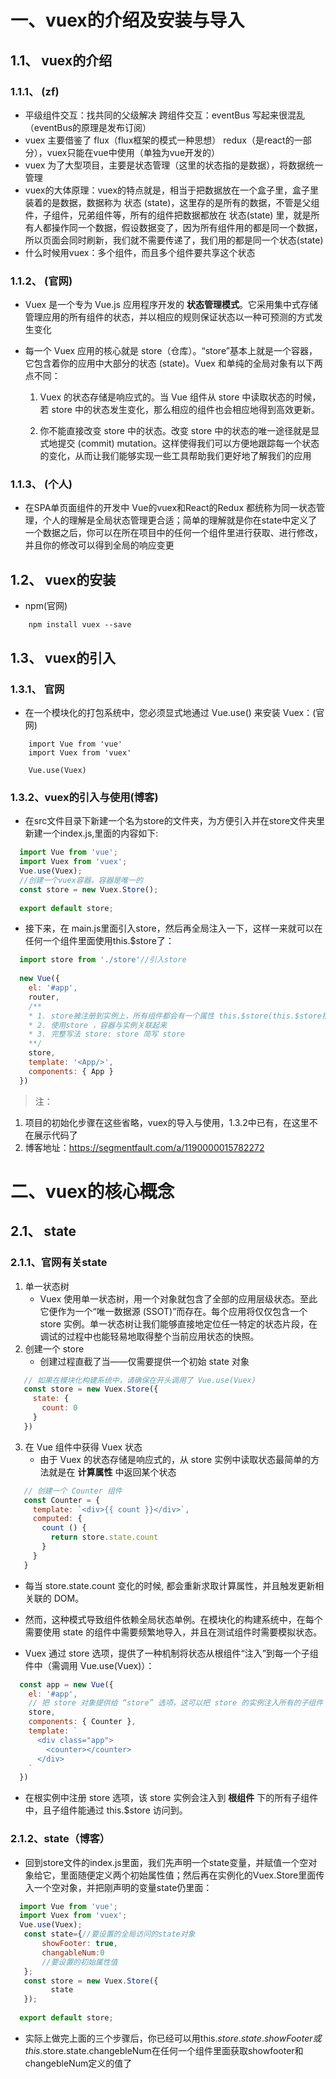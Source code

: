 # 一、vuex的介绍及安装与导入

## 1.1、 vuex的介绍

### 1.1.1、 (zf)
- 平级组件交互：找共同的父级解决 跨组件交互：eventBus 写起来很混乱（eventBus的原理是发布订阅）
- vuex 主要借鉴了 flux（flux框架的模式一种思想） redux（是react的一部分），vuex只能在vue中使用（单独为vue开发的）
 - vuex 为了大型项目，主要是状态管理（这里的状态指的是数据），将数据统一管理
 - vuex的大体原理：vuex的特点就是，相当于把数据放在一个盒子里，盒子里装着的是数据，数据称为 状态 (state)，这里存的是所有的数据，不管是父组件，子组件，兄弟组件等，所有的组件把数据都放在 状态(state) 里，就是所有人都操作同一个数据，假设数据变了，因为所有组件用的都是同一个数据，所以页面会同时刷新，我们就不需要传递了，我们用的都是同一个状态(state)
 - 什么时候用vuex：多个组件，而且多个组件要共享这个状态
 
### 1.1.2、 (官网)
- Vuex 是一个专为 Vue.js 应用程序开发的 **状态管理模式**。它采用集中式存储管理应用的所有组件的状态，并以相应的规则保证状态以一种可预测的方式发生变化
- 每一个 Vuex 应用的核心就是 store（仓库）。“store”基本上就是一个容器，它包含着你的应用中大部分的状态 (state)。Vuex 和单纯的全局对象有以下两点不同：
  
    1. Vuex 的状态存储是响应式的。当 Vue 组件从 store 中读取状态的时候，若 store 中的状态发生变化，那么相应的组件也会相应地得到高效更新。
  
    2. 你不能直接改变 store 中的状态。改变 store 中的状态的唯一途径就是显式地提交 (commit) mutation。这样使得我们可以方便地跟踪每一个状态的变化，从而让我们能够实现一些工具帮助我们更好地了解我们的应用

### 1.1.3、 (个人)
- 在SPA单页面组件的开发中 Vue的vuex和React的Redux 都统称为同一状态管理，个人的理解是全局状态管理更合适；简单的理解就是你在state中定义了一个数据之后，你可以在所在项目中的任何一个组件里进行获取、进行修改，并且你的修改可以得到全局的响应变更

## 1.2、 vuex的安装
- npm(官网) 
```
    npm install vuex --save
```

## 1.3、 vuex的引入
### 1.3.1、 官网
- 在一个模块化的打包系统中，您必须显式地通过 Vue.use() 来安装 Vuex：(官网)
``` 
    import Vue from 'vue'
    import Vuex from 'vuex'
    
    Vue.use(Vuex)
```
### 1.3.2、vuex的引入与使用(博客)
- 在src文件目录下新建一个名为store的文件夹，为方便引入并在store文件夹里新建一个index.js,里面的内容如下:
```javascript
  import Vue from 'vue';
  import Vuex from 'vuex';
  Vue.use(Vuex);
  //创建一个vuex容器，容器是唯一的
  const store = new Vuex.Store();
 
  export default store;
```
- 接下来，在 main.js里面引入store，然后再全局注入一下，这样一来就可以在任何一个组件里面使用this.$store了：
```javascript
  import store from './store'//引入store
   
  new Vue({
    el: '#app',
    router,
    /** 
    * 1. store被注册到实例上，所有组件都会有一个属性 this.$store(this.$store指的就是new Vuex.Store后的实例),最后的状态(state)都会放在实例上
    * 2. 使用store ，容器与实例关联起来   
    * 3. 完整写法 store: store 简写 store
    **/
    store,           
    template: '<App/>',
    components: { App }
  })
```
> 注：
  1. 项目的初始化步骤在这些省略，vuex的导入与使用，1.3.2中已有，在这里不在展示代码了
  2. 博客地址：https://segmentfault.com/a/1190000015782272

# 二、vuex的核心概念
## 2.1、 state
### 2.1.1、官网有关state
1. 单一状态树
      - Vuex 使用单一状态树，用一个对象就包含了全部的应用层级状态。至此它便作为一个“唯一数据源 (SSOT)”而存在。每个应用将仅仅包含一个 store 实例。单一状态树让我们能够直接地定位任一特定的状态片段，在调试的过程中也能轻易地取得整个当前应用状态的快照。
2. 创建一个 store
    - 创建过程直截了当——仅需要提供一个初始 state 对象
  ```javascript
     // 如果在模块化构建系统中，请确保在开头调用了 Vue.use(Vuex)
     const store = new Vuex.Store({
       state: {
         count: 0
       }
     })
  ```
3. 在 Vue 组件中获得 Vuex 状态
   - 由于 Vuex 的状态存储是响应式的，从 store 实例中读取状态最简单的方法就是在 **计算属性** 中返回某个状态
 ```javascript
    // 创建一个 Counter 组件
    const Counter = {
      template: `<div>{{ count }}</div>`,
      computed: {
        count () {
          return store.state.count
        }
      }
    }
 ```  
  - 每当 store.state.count 变化的时候, 都会重新求取计算属性，并且触发更新相关联的 DOM。
  - 然而，这种模式导致组件依赖全局状态单例。在模块化的构建系统中，在每个需要使用 state 的组件中需要频繁地导入，并且在测试组件时需要模拟状态。
  
  - Vuex 通过 store 选项，提供了一种机制将状态从根组件“注入”到每一个子组件中（需调用 Vue.use(Vuex)）：
```javascript
  const app = new Vue({
    el: '#app',
    // 把 store 对象提供给 “store” 选项，这可以把 store 的实例注入所有的子组件
    store,
    components: { Counter },
    template: `
      <div class="app">
        <counter></counter>
      </div>
    `
  })
```
  - 在根实例中注册 store 选项，该 store 实例会注入到 **根组件** 下的所有子组件中，且子组件能通过 this.$store 访问到。

### 2.1.2、state（博客）
- 回到store文件的index.js里面，我们先声明一个state变量，并赋值一个空对象给它，里面随便定义两个初始属性值；然后再在实例化的Vuex.Store里面传入一个空对象，并把刚声明的变量state仍里面：
```javascript
  import Vue from 'vue';
  import Vuex from 'vuex';
  Vue.use(Vuex);
   const state={//要设置的全局访问的state对象
       showFooter: true,
       changableNum:0
       //要设置的初始属性值
   };
   const store = new Vuex.Store({
         state
   });
   
  export default store;
```
- 实际上做完上面的三个步骤后，你已经可以用this.$store.state.showFooter或this.$store.state.changebleNum在任何一个组件里面获取showfooter和changebleNum定义的值了
